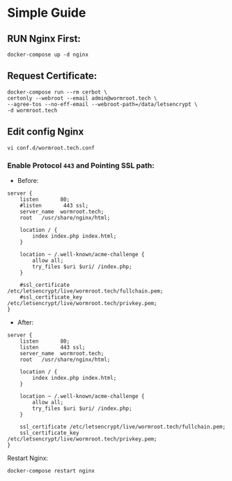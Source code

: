 # Simple Guide

## RUN Nginx First:
```
docker-compose up -d nginx
````

## Request Certificate:

```
docker-compose run --rm cerbot \
certonly --webroot --email admin@wormroot.tech \
--agree-tos --no-eff-email --webroot-path=/data/letsencrypt \
-d wormroot.tech
```

## Edit config Nginx

```
vi conf.d/wormroot.tech.conf
````

### Enable Protocol `443` and Pointing SSL path:

* Before:
```
server {
    listen       80;
    #listen       443 ssl;
    server_name  wormroot.tech;
    root   /usr/share/nginx/html;
    
    location / {
        index index.php index.html;
    }
    
    location ~ /.well-known/acme-challenge {
        allow all;
        try_files $uri $uri/ /index.php;
    }

    #ssl_certificate /etc/letsencrypt/live/wormroot.tech/fullchain.pem; 
    #ssl_certificate_key /etc/letsencrypt/live/wormroot.tech/privkey.pem; 
}
```

* After:
```
server {
    listen       80;
    listen       443 ssl;
    server_name  wormroot.tech;
    root   /usr/share/nginx/html;
    
    location / {
        index index.php index.html;
    }
    
    location ~ /.well-known/acme-challenge {
        allow all;
        try_files $uri $uri/ /index.php;
    }

    ssl_certificate /etc/letsencrypt/live/wormroot.tech/fullchain.pem; 
    ssl_certificate_key /etc/letsencrypt/live/wormroot.tech/privkey.pem; 
}
```

Restart Nginx:
```
docker-compose restart nginx
```